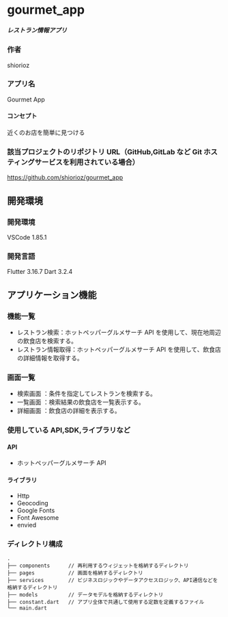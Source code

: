 # gourmet_app

##### レストラン情報アプリ

### 作者

shiorioz

### アプリ名

Gourmet App

#### コンセプト

近くのお店を簡単に見つける

<!-- #### こだわったポイント -->

<!-- ### 公開したアプリの URL（Store にリリースしている場合） -->
<!-- https://apps.apple.com/jp/app/xxxx -->

### 該当プロジェクトのリポジトリ URL（GitHub,GitLab など Git ホスティングサービスを利用されている場合）

https://github.com/shiorioz/gourmet_app

## 開発環境

### 開発環境

VSCode 1.85.1

### 開発言語

Flutter 3.16.7
Dart 3.2.4

<!-- ## 動作対象端末・OS -->
<!-- ### 動作対象OS -->

<!-- ## 開発期間 -->
<!-- 日間 -->

## アプリケーション機能

### 機能一覧

- レストラン検索：ホットペッパーグルメサーチ API を使用して、現在地周辺の飲食店を検索する。
- レストラン情報取得：ホットペッパーグルメサーチ API を使用して、飲食店の詳細情報を取得する。
<!-- - 電話アプリ連携：飲食店の電話番号を電話アプリに連携する。 -->

### 画面一覧

- 検索画面 ：条件を指定してレストランを検索する。
- 一覧画面 ：検索結果の飲食店を一覧表示する。
- 詳細画面 ：飲食店の詳細を表示する。

### 使用している API,SDK,ライブラリなど

#### API

- ホットペッパーグルメサーチ API

#### ライブラリ

- Http
- Geocoding
- Google Fonts
- Font Awesome
- envied

### ディレクトリ構成

    .
    ├── components      // 再利用するウィジェットを格納するディレクトリ
    ├── pages           // 画面を格納するディレクトリ
    ├── services        // ビジネスロジックやデータアクセスロジック、API通信などを格納するディレクトリ
    ├── models          // データモデルを格納するディレクトリ
    ├── constant.dart   // アプリ全体で共通して使用する定数を定義するファイル
    └── main.dart

<!-- ### アドバイスして欲しいポイント -->
